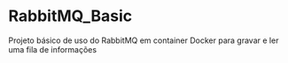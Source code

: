 # RabbitMQ_Basic
Projeto básico de uso do RabbitMQ em container Docker para gravar e ler uma fila de informações
